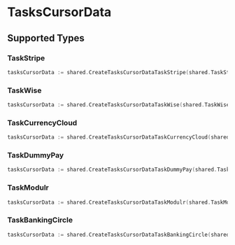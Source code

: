 # TasksCursorData


## Supported Types

### TaskStripe

```go
tasksCursorData := shared.CreateTasksCursorDataTaskStripe(shared.TaskStripe{/* values here */})
```

### TaskWise

```go
tasksCursorData := shared.CreateTasksCursorDataTaskWise(shared.TaskWise{/* values here */})
```

### TaskCurrencyCloud

```go
tasksCursorData := shared.CreateTasksCursorDataTaskCurrencyCloud(shared.TaskCurrencyCloud{/* values here */})
```

### TaskDummyPay

```go
tasksCursorData := shared.CreateTasksCursorDataTaskDummyPay(shared.TaskDummyPay{/* values here */})
```

### TaskModulr

```go
tasksCursorData := shared.CreateTasksCursorDataTaskModulr(shared.TaskModulr{/* values here */})
```

### TaskBankingCircle

```go
tasksCursorData := shared.CreateTasksCursorDataTaskBankingCircle(shared.TaskBankingCircle{/* values here */})
```

